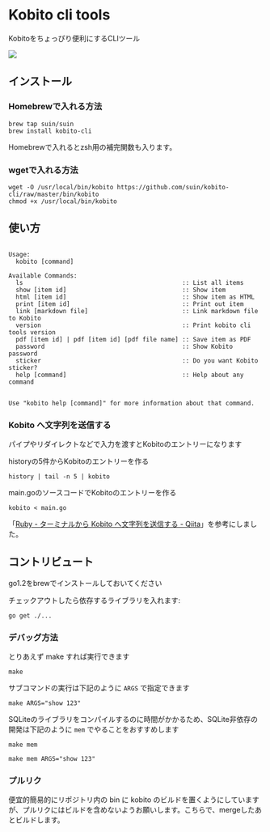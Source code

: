 # Kobito cli tools

Kobitoをちょっぴり便利にするCLIツール

![](https://raw2.github.com/suin/kobito-cli/master/image.png)

## インストール

### Homebrewで入れる方法

```
brew tap suin/suin
brew install kobito-cli
```

Homebrewで入れるとzsh用の補完関数も入ります。

### wgetで入れる方法

```
wget -O /usr/local/bin/kobito https://github.com/suin/kobito-cli/raw/master/bin/kobito
chmod +x /usr/local/bin/kobito
```


## 使い方

<usage>

```

Usage: 
  kobito [command]

Available Commands: 
  ls                                            :: List all items
  show [item id]                                :: Show item
  html [item id]                                :: Show item as HTML
  print [item id]                               :: Print out item
  link [markdown file]                          :: Link markdown file to Kobito
  version                                       :: Print kobito cli tools version
  pdf [item id] | pdf [item id] [pdf file name] :: Save item as PDF
  password                                      :: Show Kobito password
  sticker                                       :: Do you want Kobito sticker?
  help [command]                                :: Help about any command


Use "kobito help [command]" for more information about that command.
```

</usage>


### Kobito へ文字列を送信する

パイプやリダイレクトなどで入力を渡すとKobitoのエントリーになります

historyの5件からKobitoのエントリーを作る

```
history | tail -n 5 | kobito
```

main.goのソースコードでKobitoのエントリーを作る

```
kobito < main.go
```

「[Ruby - ターミナルから Kobito へ文字列を送信する - Qiita](http://qiita.com/watson1978/items/c6ad9417298367aa9b9b)」を参考にしました。


## コントリビュート

go1.2をbrewでインストールしておいてください

チェックアウトしたら依存するライブラリを入れます:

```
go get ./...
```

### デバッグ方法

とりあえず make すれば実行できます

```
make
```

サブコマンドの実行は下記のように `ARGS` で指定できます

```
make ARGS="show 123"
```

SQLiteのライブラリをコンパイルするのに時間がかかるため、SQLite非依存の開発は下記のように `mem` でやることをおすすめします

```
make mem

make mem ARGS="show 123"
```

### プルリク

便宜的簡易的にリポジトリ内の bin に kobito のビルドを置くようにしていますが、プルリクにはビルドを含めないようお願いします。こちらで、mergeしたあとビルドします。

